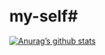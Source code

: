 # my-self#

[![Anurag’s github stats](https://github-readme-stats.vercel.app/api?username=Gauri2121)](https://github.com/Gauri2121)
